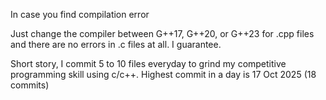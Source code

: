 In case you find compilation error

Just change the compiler between G++17,  G++20, or G++23 for .cpp files and there are no errors in .c files at all. I guarantee.

Short story, I commit 5 to 10 files everyday to grind my competitive programming skill using c/c++. Highest commit in a day is 17 Oct 2025 (18 commits)
